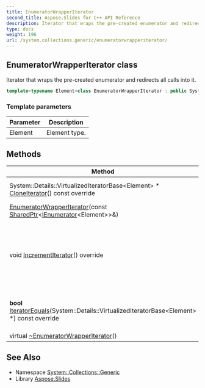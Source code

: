 ```yaml
---
title: EnumeratorWrapperIterator
second_title: Aspose.Slides for C++ API Reference
description: Iterator that wraps the pre-created enumerator and redirects all calls into it.
type: docs
weight: 196
url: /system.collections.generic/enumeratorwrapperiterator/
---
```

## EnumeratorWrapperIterator class


Iterator that wraps the pre-created enumerator and redirects all calls into it.

```cpp
template<typename Element>class EnumeratorWrapperIterator : public System::Details::VirtualizedIteratorBase<Element>
```


### Template parameters

| Parameter | Description |
| --- | --- |
| Element | Element type. |
## Methods

| Method | Description |
| --- | --- |
| System::Details::VirtualizedIteratorBase\<Element\> * [CloneIterator](./cloneiterator/)() const override | Clones current iterator. |
|  [EnumeratorWrapperIterator](./enumeratorwrapperiterator/)(const [SharedPtr](../../system/sharedptr/)\<[IEnumerator](../ienumerator/)\<Element\>\>\&) |  |
| void [IncrementIterator](./incrementiterator/)() override | Moves the iterator step forward. Must update m_is_end and m_pointer. |
| **bool** [IteratorEquals](./iteratorequals/)(System::Details::VirtualizedIteratorBase\<Element\> *) const override | Checks if two iterators point to the same item. |
| virtual  [~EnumeratorWrapperIterator](./~enumeratorwrapperiterator/)() | Destructor. |

## See Also

* Namespace [System::Collections::Generic](../)
* Library [Aspose.Slides](../../)
